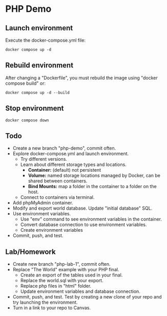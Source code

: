 # PHP Demo #

## Launch environment ##
Execute the docker-compose.yml file:
```shell
docker compose up -d
```

## Rebuild environment ##
After changing a "Dockerfile", you must rebuild the image using "docker compose build" or:
```shell
docker compose up -d --build
```

## Stop environment ##

```shell
docker compose down
```

## Todo ##
* Create a new branch "php-demo", commit often.
* Explore docker-compose.yml and launch environment.
  * Try different versions.
  * Learn about different storage types and locations.
    * __Container:__ (default) not persistent
    * __Volume:__ named storage locations managed by Docker, can be shared between containers.
    * __Bind Mounts:__ map a folder in the container to a folder on the host.
  * Connect to containers via terminal.
* Add phpMyAdmin container.
* Modify and export world database. Update "initial database" SQL.
* Use environment variables.
  * Use "env" command to see environment variables in the container.
  * Convert database connection to use environment variables.
  * Create environment variables 
* Commit, push, and test.

## Lab/Homework ##
* Create new branch "php-lab-1", commit often.
* Replace "The World" example with your PHP final.
  * Create an export of the tables used in your final.
  * Replace the world.sql with your export.
  * Replace php files in "html" folder.
  * Update environment variables and database connection.
* Commit, push, and test. Test by creating a new clone of your repo and try launching the environment.
* Turn in a link to your repo to Canvas.